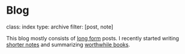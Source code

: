 Blog
=======
class: index
type: archive
filter: [post, note]

This blog mostly consists of [long form](/posts) posts. I recently started
writing [shorter notes](/notes) and summarizing [worthwhile books](/read).
